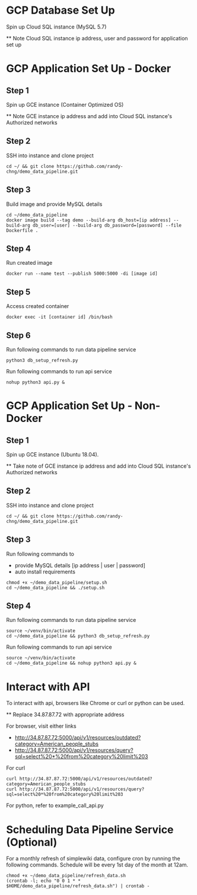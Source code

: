 # GCP Database Set Up
Spin up Cloud SQL instance (MySQL 5.7)

** Note Cloud SQL instance ip address, user and password for application set up

# GCP Application Set Up - Docker

## Step 1
Spin up GCE instance (Container Optimized OS)

** Note GCE instance ip address and add into Cloud SQL instance's Authorized networks

## Step 2
SSH into instance and clone project
```
cd ~/ && git clone https://github.com/randy-chng/demo_data_pipeline.git
```

## Step 3
Build image and provide MySQL details
```
cd ~/demo_data_pipeline
docker image build --tag demo --build-arg db_host=[ip address] --build-arg db_user=[user] --build-arg db_password=[password] --file Dockerfile .
```

## Step 4
Run created image
```
docker run --name test --publish 5000:5000 -di [image id]
```

## Step 5
Access created container
```
docker exec -it [container id] /bin/bash
```

## Step 6
Run following commands to run data pipeline service
```
python3 db_setup_refresh.py
```

Run following commands to run api service
```
nohup python3 api.py &
```

# GCP Application Set Up - Non-Docker

## Step 1
Spin up GCE instance (Ubuntu 18.04).

** Take note of GCE instance ip address and add into Cloud SQL instance's Authorized networks

## Step 2
SSH into instance and clone project
```
cd ~/ && git clone https://github.com/randy-chng/demo_data_pipeline.git
```

## Step 3
Run following commands to
- provide MySQL details [ip address | user | password]
- auto install requirements
```
chmod +x ~/demo_data_pipeline/setup.sh
cd ~/demo_data_pipeline && ./setup.sh
```

## Step 4
Run following commands to run data pipeline service
```
source ~/venv/bin/activate
cd ~/demo_data_pipeline && python3 db_setup_refresh.py
```

Run following commands to run api service
```
source ~/venv/bin/activate
cd ~/demo_data_pipeline && nohup python3 api.py &
```

# Interact with API

To interact with api, browsers like Chrome or curl or python can be used.

** Replace 34.87.87.72 with appropriate address

For browser, visit either links
- http://34.87.87.72:5000/api/v1/resources/outdated?category=American_people_stubs
- http://34.87.87.72:5000/api/v1/resources/query?sql=select%20*%20from%20category%20limit%203

For curl
```
curl http://34.87.87.72:5000/api/v1/resources/outdated?category=American_people_stubs
curl http://34.87.87.72:5000/api/v1/resources/query?sql=select%20*%20from%20category%20limit%203
```

For python, refer to example_call_api.py

# Scheduling Data Pipeline Service (Optional)
For a monthly refresh of simplewiki data, configure cron by running the following commands.
Schedule will be every 1st day of the month at 12am.
```
chmod +x ~/demo_data_pipeline/refresh_data.sh
(crontab -l; echo "0 0 1 * * $HOME/demo_data_pipeline/refresh_data.sh") | crontab -
```